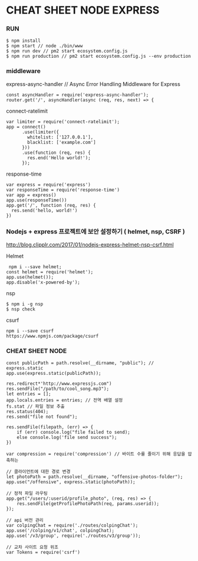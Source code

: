# CHEAT SHEET NODE EXPRESS

### RUN

```
$ npm install
$ npm start // node ./bin/www
$ npm run dev // pm2 start ecosystem.config.js
$ npm run production // pm2 start ecosystem.config.js --env production
```

### middleware

express-async-handler // Async Error Handling Middleware for Express
```
const asyncHandler = require('express-async-handler');
router.get('/', asyncHandler(async (req, res, next) => {
```

connect-ratelimit
```
var limiter = require('connect-ratelimit');
app = connect()
      .use(limiter({
        whitelist: ['127.0.0.1'],
        blacklist: ['example.com']
      }))
      .use(function (req, res) {
        res.end('Hello world!');
      });
```

response-time
```
var express = require('express')
var responseTime = require('response-time')
var app = express()
app.use(responseTime())
app.get('/', function (req, res) {
  res.send('hello, world!')
})
```

### Nodejs + express 프로젝트에 보안 설정하기 ( helmet, nsp, CSRF )
http://blog.clipplr.com/2017/01/nodejs-express-helmet-nsp-csrf.html

Helmet
```
 npm i --save helmet;
const helmet = require('helmet');
app.use(helmet());
app.disable('x-powered-by');
```

nsp
```
$ npm i -g nsp
$ nsp check
```

csurf
```
npm i --save csurf
https://www.npmjs.com/package/csurf
```

### CHEAT SHEET NODE
```
const publicPath = path.resolve(__dirname, "public"); // express.static
app.use(express.static(publicPath));

res.redirect*'http://www.expressjs.com")
res.sendFile("/path/to/cool_song.mp3");
let entries = [];
app.locals.entries = entries; // 전역 배열 설정
fs.stat // 파일 정보 추출
res.status(404);
res.send("file not found");

res.sendFile(filepath, (err) => {
    if (err) console.log("file failed to send);
    else console.log('file send success");
})

var compression = require('compression') // 바이트 수를 줄이기 위해 응답을 압축하는 

// 클라이언트에 대한 경로 변경
let photoPath = path.resolve(__dirname, "offensive-photos-folder");
app.use("/offensive", express.static(photoPath));

// 정적 파일 라우팅
app.get("/users/:userid/profile_photo", (req, res) => {
    res.sendFile(getProfilePhotoPath(req, params.userid));
});

// api 버전 관리
var colpingChat = require('./routes/colpingChat');
app.use('/colping/v1/chat', colpingChat);
app.use('/v3/group', require('./routes/v3/group'));

// 교차 사이트 요청 위조
var Tokens = require('csrf')
```